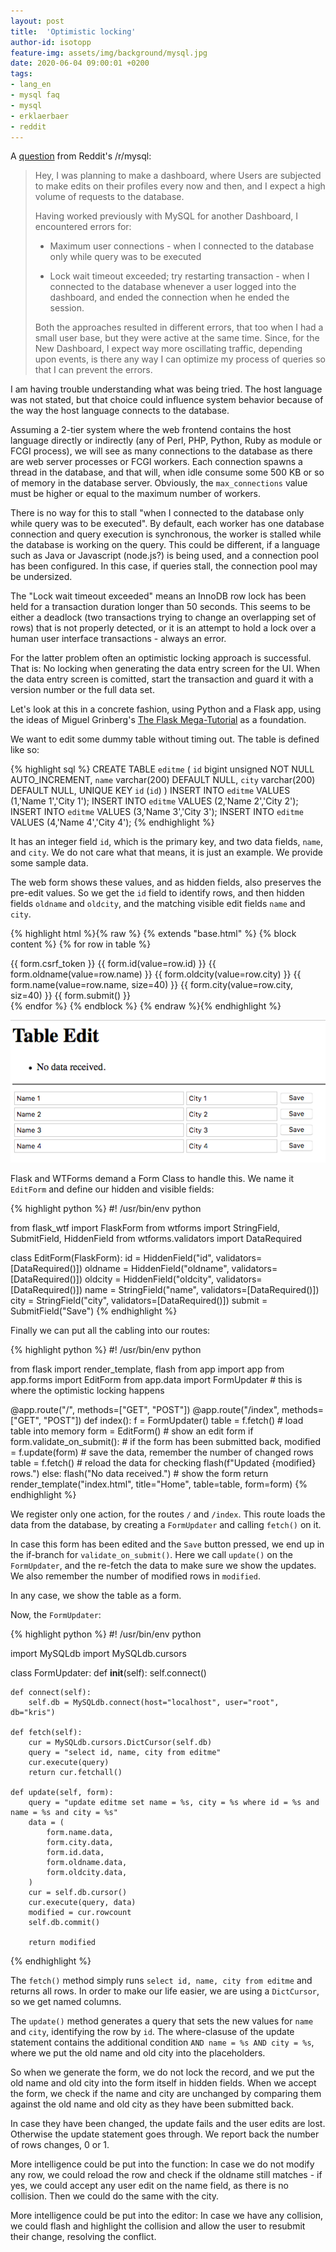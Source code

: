 ```yaml
---
layout: post
title:  'Optimistic locking'
author-id: isotopp
feature-img: assets/img/background/mysql.jpg
date: 2020-06-04 09:00:01 +0200
tags:
- lang_en
- mysql faq
- mysql
- erklaerbaer
- reddit
---
```

A [question](https://www.reddit.com/r/mysql/comments/gwc0ry/concurrent_queries_with_mysql/) from Reddit's /r/mysql:

> Hey, I was planning to make a dashboard, where Users are subjected to make edits on their profiles every now and then, and I expect a high volume of requests to the database.
>
>Having worked previously with MySQL for another Dashboard, I encountered errors for:
>
> - Maximum user connections - when I connected to the database only while query was to be executed
>
> -  Lock wait timeout exceeded; try restarting transaction - when I connected to the database whenever a user logged into the dashboard, and ended the connection when he ended the session.
>
> Both the approaches resulted in different errors, that too when I had a small user base, but they were active at the same time. Since, for the New Dashboard, I expect way more oscillating traffic, depending upon events, is there any way I can optimize my process of queries so that I can prevent the errors.

I am having trouble understanding what was being tried. The host language was not stated, but that choice could influence system behavior because of the way the host language connects to the database.

Assuming a 2-tier system where the web frontend contains the host language directly or indirectly (any of Perl, PHP, Python, Ruby as module or FCGI process), we will see as many connections to the database as there are web server processes or FCGI workers. Each connection spawns a thread in the database, and that will, when idle consume some 500 KB or so of memory in the database server. Obviously, the `max_connections` value must be higher or equal to the maximum number of workers.

There is no way for this to stall "when I connected to the database only while query was to be executed". By default, each worker has one database connection and query execution is synchronous, the worker is stalled while the database is working on the query. This could be different, if a language such as Java or Javascript (node.js?) is being used, and a connection pool has been configured. In this case, if queries stall, the connection pool may be undersized.

The "Lock wait timeout exceeded" means an InnoDB row lock has been held for a transaction duration longer than 50 seconds. This seems to be either a deadlock (two transactions trying to change an overlapping set of rows) that is not properly detected, or it is an attempt to hold a lock over a human user interface transactions - always an error.

For the latter problem often an optimistic locking approach is successful. That is: No locking when generating the data entry screen for the UI. When the data entry screen is comitted, start the transaction and guard it with a version number or the full data set.

Let's look at this in a concrete fashion, using Python and a Flask app, using the ideas of Miguel Grinberg's [The Flask Mega-Tutorial](https://blog.miguelgrinberg.com/post/the-flask-mega-tutorial-part-iii-web-forms) as a foundation.

We want to edit some dummy table without timing out. The table is defined like so:

{% highlight sql %}
CREATE TABLE `editme` (
  `id` bigint unsigned NOT NULL AUTO_INCREMENT,
  `name` varchar(200) DEFAULT NULL,
  `city` varchar(200) DEFAULT NULL,
  UNIQUE KEY `id` (`id`)
)
INSERT INTO `editme` VALUES (1,'Name 1','City 1');
INSERT INTO `editme` VALUES (2,'Name 2','City 2');
INSERT INTO `editme` VALUES (3,'Name 3','City 3');
INSERT INTO `editme` VALUES (4,'Name 4','City 4');
{% endhighlight %}

It has an integer field `id`, which is the primary key, and two data fields, `name`, and `city`. We do not care what that means, it is just an example. We provide some sample data.

The web form shows these values, and as hidden fields, also preserves the pre-edit values. So we get the `id` field to identify rows, and then hidden fields `oldname` and `oldcity`, and the matching visible edit fields `name` and `city`.

{% highlight html %}{% raw %}
{% extends "base.html" %}
{% block content %}
	{% for row in table %}
	<tr>
		<form action="" method="post" novalidate>
		{{ form.csrf_token }}
		{{ form.id(value=row.id) }}
		{{ form.oldname(value=row.name) }}
		{{ form.oldcity(value=row.city) }}
		<td>{{ form.name(value=row.name, size=40) }}</td>
		<td>{{ form.city(value=row.city, siz=40) }}</td>
		<td>{{ form.submit() }}</td>
		</form>
	</tr>
	{% endfor %}
{% endblock %}
{% endraw %}{% endhighlight %}

![](/uploads/2020/06/optimistic-locking-1.png)

Flask and WTForms demand a Form Class to handle this. We name it `EditForm` and define our hidden and visible fields:

{% highlight python %}
#! /usr/bin/env python

from flask_wtf import FlaskForm
from wtforms import StringField, SubmitField, HiddenField
from wtforms.validators import DataRequired


class EditForm(FlaskForm):
    id = HiddenField("id", validators=[DataRequired()])
    oldname = HiddenField("oldname", validators=[DataRequired()])
    oldcity = HiddenField("oldcity", validators=[DataRequired()])
    name = StringField("name", validators=[DataRequired()])
    city = StringField("city", validators=[DataRequired()])
    submit = SubmitField("Save")
{% endhighlight %}

Finally we can put all the cabling into our routes:

{% highlight python %}
#! /usr/bin/env python

from flask import render_template, flash
from app import app
from app.forms import EditForm
from app.data import FormUpdater  # this is where the optimistic locking happens


@app.route("/", methods=["GET", "POST"])
@app.route("/index", methods=["GET", "POST"])
def index():
    f = FormUpdater()
    table = f.fetch()   # load table into memory
    form = EditForm()   # show an edit form
    if form.validate_on_submit():   # if the form has been submitted back,
        modified = f.update(form)   # save the data, remember the number of changed rows
        table = f.fetch()           # reload the data for checking
        flash(f"Updated {modified} rows.")
    else:
        flash("No data received.")
    # show the form
    return render_template("index.html", title="Home", table=table, form=form)
{% endhighlight %}

We register only one action, for the routes `/` and `/index`. This route loads the data from the database, by creating a `FormUpdater` and calling `fetch()` on it.

In case this form has been edited and the `Save` button pressed, we end up in the if-branch for `validate_on_submit()`. Here we call `update()` on the `FormUpdater`, and the re-fetch the data to make sure we show the updates. We also remember the number of modified rows in `modified`.

In any case, we show the table as a form.

Now, the `FormUpdater`:

{% highlight python %}
#! /usr/bin/env python

import MySQLdb
import MySQLdb.cursors


class FormUpdater:
    def __init__(self):
        self.connect()

    def connect(self):
        self.db = MySQLdb.connect(host="localhost", user="root", db="kris")

    def fetch(self):
        cur = MySQLdb.cursors.DictCursor(self.db)
        query = "select id, name, city from editme"
        cur.execute(query)
        return cur.fetchall()

    def update(self, form):
        query = "update editme set name = %s, city = %s where id = %s and name = %s and city = %s"
        data = (
            form.name.data,
            form.city.data,
            form.id.data,
            form.oldname.data,
            form.oldcity.data,
        )
        cur = self.db.cursor()
        cur.execute(query, data)
        modified = cur.rowcount
        self.db.commit()

        return modified
{% endhighlight %}

The `fetch()` method simply runs `select id, name, city from editme` and returns all rows. In order to make our life easier, we are using a `DictCursor`, so we get named columns.

The `update()` method generates a query that sets the new values for `name` and `city`, identifying the row by `id`. The where-clasuse of the update statement contains the additional condition `AND name = %s AND city = %s`, where we put the old name and old city into the placeholders.

So when we generate the form, we do not lock the record, and we put the old name and old city into the form itself in hidden fields. When we accept the form, we check if the name and city are unchanged by comparing them against the old name and old city as they have been submitted back.

In case they have been changed, the update fails and the user edits are lost. Otherwise the update statement goes through. We report back the number of rows changes, 0 or 1.

More intelligence could be put into the function: In case we do not modify any row, we could reload the row and check if the oldname still matches - if yes, we could accept any user edit on the name field, as there is no collision. Then we could do the same with the city.

More intelligence could be put into the editor: In case we have any collision, we could flash and highlight the collision and allow the user to resubmit their change, resolving the conflict.
